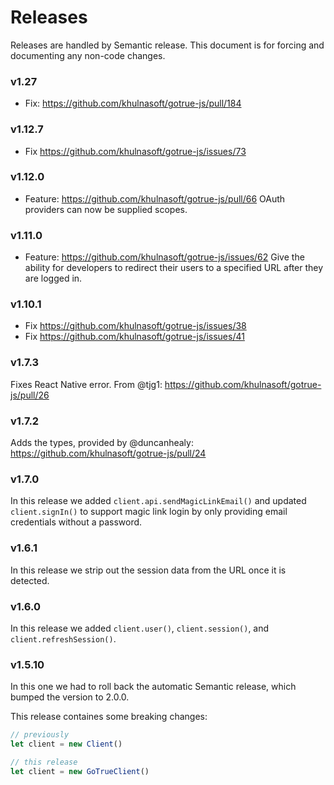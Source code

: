 # Releases

Releases are handled by Semantic release. This document is for forcing and documenting any non-code changes.

### v1.27 

- Fix: https://github.com/khulnasoft/gotrue-js/pull/184

### v1.12.7

- Fix https://github.com/khulnasoft/gotrue-js/issues/73

### v1.12.0

- Feature: https://github.com/khulnasoft/gotrue-js/pull/66 OAuth providers can now be supplied scopes.

### v1.11.0

- Feature: https://github.com/khulnasoft/gotrue-js/issues/62 Give the ability for developers to redirect their users to a specified URL after they are logged in.

### v1.10.1

- Fix https://github.com/khulnasoft/gotrue-js/issues/38
- Fix https://github.com/khulnasoft/gotrue-js/issues/41

### v1.7.3

Fixes React Native error. From @tjg1: https://github.com/khulnasoft/gotrue-js/pull/26

### v1.7.2

Adds the types, provided by @duncanhealy: https://github.com/khulnasoft/gotrue-js/pull/24

### v1.7.0

In this release we added `client.api.sendMagicLinkEmail()` and updated `client.signIn()` to support magic link login by only providing email credentials without a password.

### v1.6.1

In this release we strip out the session data from the URL once it is detected.

### v1.6.0

In this release we added `client.user()`, `client.session()`, and `client.refreshSession()`.

### v1.5.10

In this one we had to roll back the automatic Semantic release, which bumped the version to 2.0.0.

This release containes some breaking changes:

```js
// previously
let client = new Client()

// this release
let client = new GoTrueClient()
```
